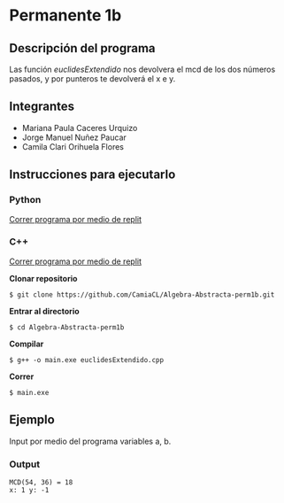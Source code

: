 # Permanente 1b

## Descripción del programa
Las función *euclidesExtendido* nos devolvera el mcd de los dos números pasados, y por punteros te devolverá el x e y.

## Integrantes

- Mariana Paula Caceres Urquizo
- Jorge Manuel Nuñez Paucar
- Camila Clari Orihuela Flores

## Instrucciones para ejecutarlo

### Python

[Correr programa por medio de replit](https://replit.com/@milksake/Euclides-Python#main.py)

### C++

[Correr programa por medio de replit](https://replit.com/@Camila-ClariCla/euclides-Extendido#main.cpp)

**Clonar repositorio**

    $ git clone https://github.com/CamiaCL/Algebra-Abstracta-perm1b.git

**Entrar al directorio**

    $ cd Algebra-Abstracta-perm1b

**Compilar**

    $ g++ -o main.exe euclidesExtendido.cpp

**Correr**

    $ main.exe

## Ejemplo

Input por medio del programa variables a, b.

### Output

```
MCD(54, 36) = 18
x: 1 y: -1
```

